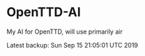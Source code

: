 # OpenTTD-AI
My AI for OpenTTD, will use primarily air

Latest backup: Sun Sep 15 21:05:01 UTC 2019
